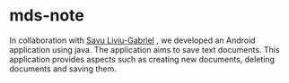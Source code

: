 # mds-note
In collaboration with <a href="https://github.com/gabrielsavu" target="_blank"> Savu Liviu-Gabriel</a> , we developed an Android application using java. The application aims to save text documents. This application provides aspects such as creating new documents, deleting documents and saving them.

